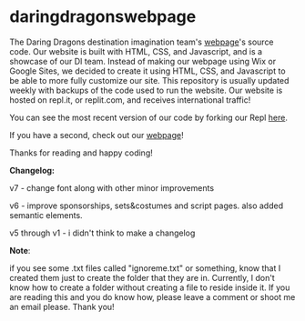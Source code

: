 # daringdragonswebpage
The Daring Dragons destination imagination team's [webpage](https://daringdragons.eshaanahuja.repl.co)'s source code. Our website is built with HTML, CSS, and Javascript, and is a showcase of our DI team. Instead of making our webpage using Wix or Google Sites, we decided to create it using HTML, CSS, and Javascript to be able to more fully customize our site. This repository is usually updated weekly with backups of the code used to run the website. Our website is hosted on repl.it, or replit.com, and receives international traffic!

You can see the most recent version of our code by forking our Repl [here](https://replit.com/@EshaanAhuja/DaringDragons#index.html).

If you have a second, check out our [webpage](https://daringdragons.eshaanahuja.repl.co)!

Thanks for reading and happy coding!


**Changelog:**


 v7 - change font along with other minor improvements
 
 
 v6 - improve sponsorships, sets&costumes and script pages. also added semantic elements.
 
 
 v5 through v1 - i didn't think to make a changelog


 **Note**: 
 
 if you see some .txt files called "ignoreme.txt" or something, know that I created them just to create the folder that they are in. Currently, I don't know how to create a folder without creating a file to reside inside it. If you are reading this and you do know how, please leave a comment or shoot me an email please. Thank you!

